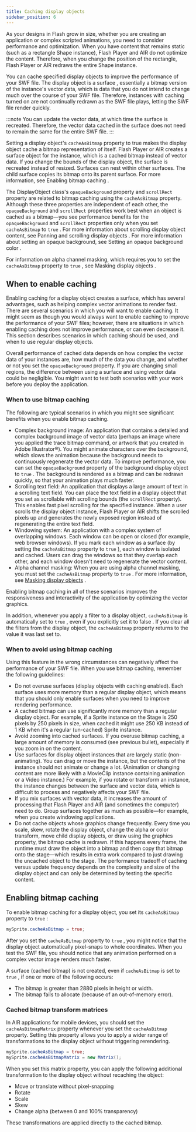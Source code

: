 ```yaml
---
title: Caching display objects
sidebar_position: 6
---
```


As your designs in Flash grow in size, whether you are creating an application or complex scripted animations, you need to consider performance and optimization. When you have content that remains static (such as a rectangle Shape instance), Flash Player and AIR do not optimize the content. Therefore, when you change the position of the rectangle, Flash Player or AIR redraws the entire Shape instance.

You can cache specified display objects to improve the performance of your SWF file. The display object is a surface , essentially a bitmap version of the instance's vector data, which is data that you do not intend to change much over the course of your SWF file. Therefore, instances with caching turned on are not continually redrawn as the SWF file plays, letting the SWF file render quickly.

:::note
You can update the vector data, at which time the surface is recreated. Therefore, the vector data cached in the surface does not need to remain the same for the entire SWF file.
:::

Setting a display object's `cacheAsBitmap` property to true makes the display object cache a bitmap representation of itself. Flash Player or AIR creates a surface object for the instance, which is a cached bitmap instead of vector data. If you change the bounds of the display object, the surface is recreated instead of resized. Surfaces can nest within other surfaces. The child surface copies its bitmap onto its parent surface. For more information, see Enabling bitmap caching .

The DisplayObject class's `opaqueBackground` property and `scrollRect` property are related to bitmap caching using the `cacheAsBitmap` property. Although these three properties are independent of each other, the `opaqueBackground` and `scrollRect` properties work best when an object is cached as a bitmap—you see performance benefits for the `opaqueBackground` and `scrollRect` properties only when you set `cacheAsBitmap` to `true` . For more information about scrolling display object content, see Panning and scrolling display objects . For more information about setting an opaque background, see Setting an opaque background color .

For information on alpha channel masking, which requires you to set the `cacheAsBitmap` property to `true` , see Masking display objects .

## When to enable caching

Enabling caching for a display object creates a surface, which has several advantages, such as helping complex vector animations to render fast. There are several scenarios in which you will want to enable caching. It might seem as though you would always want to enable caching to improve the performance of your SWF files; however, there are situations in which enabling caching does not improve performance, or can even decrease it. This section describes scenarios in which caching should be used, and when to use regular display objects.

Overall performance of cached data depends on how complex the vector data of your instances are, how much of the data you change, and whether or not you set the `opaqueBackground` property. If you are changing small regions, the difference between using a surface and using vector data could be negligible. You might want to test both scenarios with your work before you deploy the application.

### When to use bitmap caching

The following are typical scenarios in which you might see significant benefits when you enable bitmap caching.

- Complex background image: An application that contains a detailed and complex background image of vector data (perhaps an image where you applied the trace bitmap command, or artwork that you created in Adobe Illustrator®). You might animate characters over the background, which slows the animation because the background needs to continuously regenerate the vector data. To improve performance, you can set the `opaqueBackground` property of the background display object to `true` . The background is rendered as a bitmap and can be redrawn quickly, so that your animation plays much faster.
- Scrolling text field: An application that displays a large amount of text in a scrolling text field. You can place the text field in a display object that you set as scrollable with scrolling bounds (the `scrollRect` property). This enables fast pixel scrolling for the specified instance. When a user scrolls the display object instance, Flash Player or AIR shifts the scrolled pixels up and generates the newly exposed region instead of regenerating the entire text field.
- Windowing system: An application with a complex system of overlapping windows. Each window can be open or closed (for example, web browser windows). If you mark each window as a surface (by setting the `cacheAsBitmap` property to `true` ), each window is isolated and cached. Users can drag the windows so that they overlap each other, and each window doesn't need to regenerate the vector content.
- Alpha channel masking: When you are using alpha channel masking, you must set the `cacheAsBitmap` property to `true` . For more information, see [Masking display objects](masking-display-objects) .

Enabling bitmap caching in all of these scenarios improves the responsiveness and interactivity of the application by optimizing the vector graphics.

In addition, whenever you apply a filter to a display object, `cacheAsBitmap` is automatically set to `true` , even if you explicitly set it to false . If you clear all the filters from the display object, the `cacheAsBitmap` property returns to the value it was last set to.

### When to avoid using bitmap caching

Using this feature in the wrong circumstances can negatively affect the performance of your SWF file. When you use bitmap caching, remember the following guidelines:

- Do not overuse surfaces (display objects with caching enabled). Each surface uses more memory than a regular display object, which means that you should only enable surfaces when you need to improve rendering performance.
- A cached bitmap can use significantly more memory than a regular display object. For example, if a Sprite instance on the Stage is 250 pixels by 250 pixels in size, when cached it might use 250 KB instead of 1 KB when it's a regular (un-cached) Sprite instance.
- Avoid zooming into cached surfaces. If you overuse bitmap caching, a large amount of memory is consumed (see previous bullet), especially if you zoom in on the content.
- Use surfaces for display object instances that are largely static (non-animating). You can drag or move the instance, but the contents of the instance should not animate or change a lot. (Animation or changing content are more likely with a MovieClip instance containing animation or a Video instance.) For example, if you rotate or transform an instance, the instance changes between the surface and vector data, which is difficult to process and negatively affects your SWF file.
- If you mix surfaces with vector data, it increases the amount of processing that Flash Player and AIR (and sometimes the computer) need to do. Group surfaces together as much as possible—for example, when you create windowing applications.
- Do not cache objects whose graphics change frequently. Every time you scale, skew, rotate the display object, change the alpha or color transform, move child display objects, or draw using the graphics property, the bitmap cache is redrawn. If this happens every frame, the runtime must draw the object into a bitmap and then copy that bitmap onto the stage—which results in extra work compared to just drawing the uncached object to the stage. The performance tradeoff of caching versus update frequency depends on the complexity and size of the display object and can only be determined by testing the specific content.

## Enabling bitmap caching

To enable bitmap caching for a display object, you set its `cacheAsBitmap` property to `true` :

```actionscript
mySprite.cacheAsBitmap = true;
```

After you set the `cacheAsBitmap` property to `true` , you might notice that the display object automatically pixel-snaps to whole coordinates. When you test the SWF file, you should notice that any animation performed on a complex vector image renders much faster.

A surface (cached bitmap) is not created, even if `cacheAsBitmap` is set to `true` , if one or more of the following occurs:

- The bitmap is greater than 2880 pixels in height or width.
- The bitmap fails to allocate (because of an out-of-memory error).

### Cached bitmap transform matrices

In AIR applications for mobile devices, you should set the `cacheAsBitmapMatrix` property whenever you set the `cacheAsBitmap` property. Setting this property allows you to apply a wider range of transformations to the display object without triggering rerendering.

```actionscript
mySprite.cacheAsBitmap = true;
mySprite.cacheAsBitmapMatrix = new Matrix();
```

When you set this matrix property, you can apply the following additional transformation to the display object without recaching the object:

- Move or translate without pixel-snapping
- Rotate
- Scale
- Skew
- Change alpha (between 0 and 100% transparency)

These transformations are applied directly to the cached bitmap.
